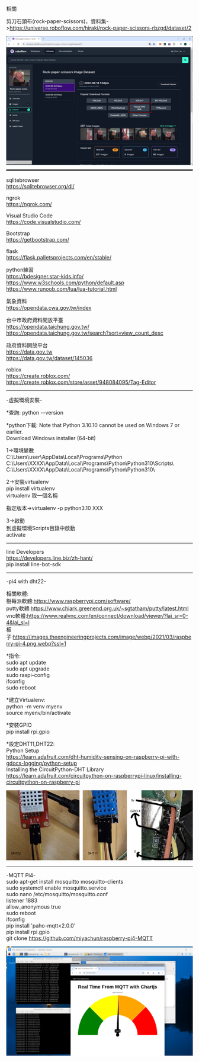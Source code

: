 相關  
  
剪刀石頭布(rock-paper-scissors)，資料集->https://universe.roboflow.com/hiraki/rock-paper-scissors-rbzgd/dataset/2  

![image](rock.jpg)  

sqlitebrowser  
https://sqlitebrowser.org/dl/    

ngrok  
https://ngrok.com/  

Visual Studio Code  
https://code.visualstudio.com/  

Bootstrap  
https://getbootstrap.com/  
  
flask  
https://flask.palletsprojects.com/en/stable/  
  
python練習  
https://bdesigner.star-kids.info/  
https://www.w3schools.com/python/default.asp  
https://www.runoob.com/lua/lua-tutorial.html  
  
氣象資料  
https://opendata.cwa.gov.tw/index  

台中市政府資料開放平臺  
https://opendata.taichung.gov.tw/   
https://opendata.taichung.gov.tw/search?sort=view_count_desc   

政府資料開放平台  
https://data.gov.tw  
https://data.gov.tw/dataset/145036  
  
roblox  
https://create.roblox.com/  
https://create.roblox.com/store/asset/948084095/Tag-Editor 
  
------------------------------------------------------------------------------  

-虛擬環境安裝-  
  
*查詢: python --version  
  
*python下載: Note that Python 3.10.10 cannot be used on Windows 7 or earlier.  
Download Windows installer (64-bit)  
  
1->環境變數  
C:\Users\user\AppData\Local\Programs\Python  
C:\Users\XXXX\AppData\Local\Programs\Python\Python310\Scripts\  
C:\Users\XXXX\AppData\Local\Programs\Python\Python310\  
  
2->安裝virtualenv  
pip install virtualenv  
virtualenv 取一個名稱  

指定版本->virtualenv -p python3.10 XXX  
  
3->啟動  
到虛擬環境Scripts目錄中啟動  
activate  

------------------------------------------------------------------------------  

line Developers  
https://developers.line.biz/zh-hant/  
pip install line-bot-sdk  


------------------------------------------------------------------------------  
-pi4 with dht22-  

相關軟體:    
樹莓派軟體:https://www.raspberrypi.com/software/  
putty軟體:https://www.chiark.greenend.org.uk/~sgtatham/putty/latest.html  
vnc軟體:https://www.realvnc.com/en/connect/download/viewer/?lai_sr=0-4&lai_sl=l  
板子:https://images.theengineeringprojects.com/image/webp/2021/03/raspberry-pi-4.png.webp?ssl=1  
  
*指令:  
sudo apt update  
sudo apt upgrade  
sudo raspi-config  
ifconfig  
sudo reboot  

*建立Virtualenv:  
python -m venv myenv  
source myenv/bin/activate  
  
*安裝GPIO  
pip install rpi.gpio  
  
*設定DHT11,DHT22:  
Python Setup  
https://learn.adafruit.com/dht-humidity-sensing-on-raspberry-pi-with-gdocs-logging/python-setup  
Installing the CircuitPython-DHT Library  
https://learn.adafruit.com/circuitpython-on-raspberrypi-linux/installing-circuitpython-on-raspberry-pi  

![image](dht.jpg)  

------------------------------------------------------------------------------  

-MQTT Pi4-  
sudo apt-get install mosquitto mosquitto-clients  
sudo systemctl enable mosquitto.service  
sudo nano /etc/mosquitto/mosquitto.conf  
listener 1883  
allow_anonymous true  
sudo reboot  
ifconfig  
pip install 'paho-mqtt<2.0.0'  
pip install rpi.gpio  
git clone https://github.com/miyachun/raspberry-pi4-MQTT  


![image](mqtt.png)
  

